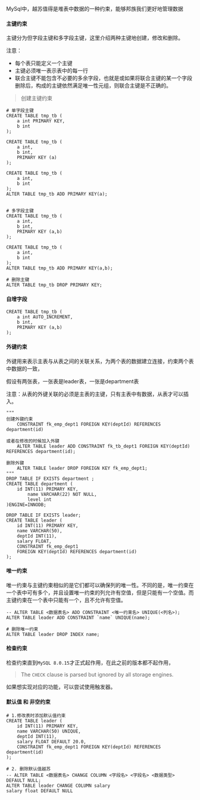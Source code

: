 MySql中，越苏值得是堆表中数据的一种约束，能够邦族我们更好地管理数据

#### 主键约束

主键分为但字段主键和多字段主键，这里介绍两种主键地创建，修改和删除。

注意：

+   每个表只能定义一个主键
+   主键必须唯一表示表中的每一行
+   联合主键不能包含不必要的多余字段，也就是或如果将联合主键的某一个字段删除后，构成的主键依然满足唯一性元组，则联合主键是不正确的。

>   创建主键约束

```mysql
# 单字段主键
CREATE TABLE tmp_tb (
    a int PRIMARY KEY,
    b int
);

CREATE TABLE tmp_tb (
    a int,
    b int,
    PRIMARY KEY (a)
);

CREATE TABLE tmp_tb (
    a int,
    b int
);
ALTER TABLE tmp_tb ADD PRIMARY KEY(a);


# 多字段主键
CREATE TABLE tmp_tb (
    a int,
    b int,
    PRIMARY KEY (a,b)
);

CREATE TABLE tmp_tb (
    a int,
    b int
);
ALTER TABLE tmp_tb ADD PRIMARY KEY(a,b);

# 删除主键
ALTER TABLE tmp_tb DROP PRIMARY KEY;
```

#### 自增字段

```mysql
CREATE TABLE tmp_tb (
    a int AUTO_INCREMENT,
    b int,
    PRIMARY KEY (a,b)
);

```





#### 外键约束

外键用来表示主表与从表之间的关联关系，为两个表的数据建立连接，约束两个表中数据的一致，

假设有两张表，一张表是leader表，一张是department表

注意：从表的外键关联的必须是主表的主键，只有主表中有数据，从表才可以插入。

```mysql
"""
创建外键约束
    CONSTRAINT fk_emp_dept1 FOREIGN KEY(deptId) REFERENCES department(id)

或者在修改的时候加入外键
	ALTER TABLE leader ADD CONSTRAINT fk_tb_dept1 FOREIGN KEY(deptId) REFERENCES department(id);
	
删除外键
	ALTER TABLE leader DROP FOREIGN KEY fk_emp_dept1;
"""
DROP TABLE IF EXISTS department ;
CREATE TABLE department (
    id INT(11) PRIMARY KEY,
		name VARCHAR(22) NOT NULL,
		level int
)ENGINE=INNODB;

DROP TABLE IF EXISTS leader;
CREATE TABLE leader (
    id INT(11) PRIMARY KEY,
    name VARCHAR(50),
    deptId INT(11),
    salary FLOAT,
    CONSTRAINT fk_emp_dept1
    FOREIGN KEY(deptId) REFERENCES department(id)
);
```



#### 唯一约束

唯一约束与主键约束相似的是它们都可以确保列的唯一性。不同的是，唯一约束在一个表中可有多个，并且设置唯一约束的列允许有空值，但是只能有一个空值。而主键约束在一个表中只能有一个，且不允许有空值。

```mysql
-- ALTER TABLE <数据表名> ADD CONSTRAINT <唯一约束名> UNIQUE(<列名>);
ALTER TABLE leader ADD CONSTRAINT `name` UNIQUE(name);

# 删除唯一约束
ALTER TABLE leader DROP INDEX name;
```





#### 检查约束

检查约束直到`MySQL 8.0.15`才正式起作用，在此之前的版本都不起作用，

>   The `CHECK` clause is parsed but ignored by all storage engines.

如果想实现对应的功能，可以尝试使用触发器。



#### 默认值 和 非空约束

```mysql
# 1.修改表时添加默认值约束
CREATE TABLE leader (
    id INT(11) PRIMARY KEY,
    name VARCHAR(50) UNIQUE,
    deptId INT(11),
    salary FLOAT DEFAULT 20.0,
    CONSTRAINT fk_emp_dept1 FOREIGN KEY(deptId) REFERENCES department(id)
);

# 2. 删除默认值越苏
-- ALTER TABLE <数据表名> CHANGE COLUMN <字段名> <字段名> <数据类型> DEFAULT NULL;
ALTER TABLE leader CHANGE COLUMN salary 
salary float DEFAULT NULL
```

